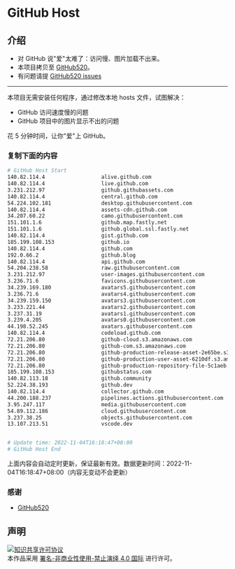 # GitHub Host
## 介绍
- 对 GitHub 说"爱"太难了：访问慢、图片加载不出来。
- 本项目拷贝至 [GitHub520](https://github.com/521xueweihan/GitHub520)。
- 有问题请提 [GitHub520 issues](https://github.com/521xueweihan/GitHub520/issues/new)

---

本项目无需安装任何程序，通过修改本地 hosts 文件，试图解决：
- GitHub 访问速度慢的问题
- GitHub 项目中的图片显示不出的问题

花 5 分钟时间，让你"爱"上 GitHub。

### 复制下面的内容
```bash
# GitHub Host Start
140.82.114.4                  alive.github.com
140.82.114.4                  live.github.com
3.231.212.97                  github.githubassets.com
140.82.114.4                  central.github.com
54.224.102.181                desktop.githubusercontent.com
140.82.114.4                  assets-cdn.github.com
34.207.60.22                  camo.githubusercontent.com
151.101.1.6                   github.map.fastly.net
151.101.1.6                   github.global.ssl.fastly.net
140.82.114.4                  gist.github.com
185.199.108.153               github.io
140.82.114.4                  github.com
192.0.66.2                    github.blog
140.82.114.4                  api.github.com
54.204.238.58                 raw.githubusercontent.com
3.231.212.97                  user-images.githubusercontent.com
3.236.71.6                    favicons.githubusercontent.com
34.239.169.180                avatars5.githubusercontent.com
3.236.71.6                    avatars4.githubusercontent.com
34.239.159.150                avatars3.githubusercontent.com
3.233.221.44                  avatars2.githubusercontent.com
3.237.31.19                   avatars1.githubusercontent.com
3.239.4.205                   avatars0.githubusercontent.com
44.198.52.245                 avatars.githubusercontent.com
140.82.114.4                  codeload.github.com
72.21.206.80                  github-cloud.s3.amazonaws.com
72.21.206.80                  github-com.s3.amazonaws.com
72.21.206.80                  github-production-release-asset-2e65be.s3.amazonaws.com
72.21.206.80                  github-production-user-asset-6210df.s3.amazonaws.com
72.21.206.80                  github-production-repository-file-5c1aeb.s3.amazonaws.com
185.199.108.153               githubstatus.com
140.82.113.18                 github.community
52.224.38.193                 github.dev
140.82.114.4                  collector.github.com
44.200.188.237                pipelines.actions.githubusercontent.com
3.95.247.117                  media.githubusercontent.com
54.89.112.186                 cloud.githubusercontent.com
3.237.38.25                   objects.githubusercontent.com
13.107.213.51                 vscode.dev


# Update time: 2022-11-04T16:18:47+08:00
# GitHub Host End

```
上面内容会自动定时更新，保证最新有效。数据更新时间：2022-11-04T16:18:47+08:00（内容无变动不会更新）

### 感谢

- [GitHub520](https://github.com/521xueweihan/GitHub520)

## 声明
<a rel="license" href="https://creativecommons.org/licenses/by-nc-nd/4.0/deed.zh"><img alt="知识共享许可协议" style="border-width: 0" src="https://licensebuttons.net/l/by-nc-nd/4.0/88x31.png"></a><br>本作品采用 <a rel="license" href="https://creativecommons.org/licenses/by-nc-nd/4.0/deed.zh">署名-非商业性使用-禁止演绎 4.0 国际</a> 进行许可。